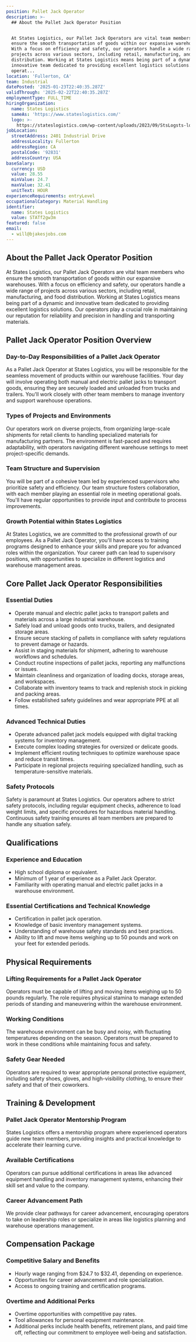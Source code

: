 ```yaml
---
position: Pallet Jack Operator
description: >-
  ## About the Pallet Jack Operator Position


  At States Logistics, our Pallet Jack Operators are vital team members who
  ensure the smooth transportation of goods within our expansive warehouses.
  With a focus on efficiency and safety, our operators handle a wide range of
  projects across various sectors, including retail, manufacturing, and food
  distribution. Working at States Logistics means being part of a dynamic and
  innovative team dedicated to providing excellent logistics solutions. Our
  operat...
location: 'Fullerton, CA'
team: Industrial
datePosted: '2025-01-23T22:40:35.287Z'
validThrough: '2025-02-22T22:40:35.287Z'
employmentType: FULL_TIME
hiringOrganization:
  name: States Logistics
  sameAs: 'https://www.stateslogistics.com/'
  logo: >-
    https://stateslogistics.com/wp-content/uploads/2023/09/StsLogsts-logo-170x170px.png
jobLocation:
  streetAddress: 2401 Industrial Drive
  addressLocality: Fullerton
  addressRegion: CA
  postalCode: '92831'
  addressCountry: USA
baseSalary:
  currency: USD
  value: 28.55
  minValue: 24.7
  maxValue: 32.41
  unitText: HOUR
experienceRequirements: entryLevel
occupationalCategory: Material Handling
identifier:
  name: States Logistics
  value: STATf2gw3m
featured: false
email:
  - will@bjakesjobs.com
---
```




## About the Pallet Jack Operator Position

At States Logistics, our Pallet Jack Operators are vital team members who ensure the smooth transportation of goods within our expansive warehouses. With a focus on efficiency and safety, our operators handle a wide range of projects across various sectors, including retail, manufacturing, and food distribution. Working at States Logistics means being part of a dynamic and innovative team dedicated to providing excellent logistics solutions. Our operators play a crucial role in maintaining our reputation for reliability and precision in handling and transporting materials.

## Pallet Jack Operator Position Overview

### Day-to-Day Responsibilities of a Pallet Jack Operator

As a Pallet Jack Operator at States Logistics, you will be responsible for the seamless movement of products within our warehouse facilities. Your day will involve operating both manual and electric pallet jacks to transport goods, ensuring they are securely loaded and unloaded from trucks and trailers. You'll work closely with other team members to manage inventory and support warehouse operations.

### Types of Projects and Environments

Our operators work on diverse projects, from organizing large-scale shipments for retail clients to handling specialized materials for manufacturing partners. The environment is fast-paced and requires adaptability, with operators navigating different warehouse settings to meet project-specific demands.

### Team Structure and Supervision

You will be part of a cohesive team led by experienced supervisors who prioritize safety and efficiency. Our team structure fosters collaboration, with each member playing an essential role in meeting operational goals. You'll have regular opportunities to provide input and contribute to process improvements.

### Growth Potential within States Logistics

At States Logistics, we are committed to the professional growth of our employees. As a Pallet Jack Operator, you'll have access to training programs designed to enhance your skills and prepare you for advanced roles within the organization. Your career path can lead to supervisory positions, with opportunities to specialize in different logistics and warehouse management areas.

## Core Pallet Jack Operator Responsibilities

### Essential Duties

- Operate manual and electric pallet jacks to transport pallets and materials across a large industrial warehouse.
- Safely load and unload goods onto trucks, trailers, and designated storage areas.
- Ensure secure stacking of pallets in compliance with safety regulations to prevent damage or hazards.
- Assist in staging materials for shipment, adhering to warehouse workflows and schedules.
- Conduct routine inspections of pallet jacks, reporting any malfunctions or issues.
- Maintain cleanliness and organization of loading docks, storage areas, and workspaces.
- Collaborate with inventory teams to track and replenish stock in picking and packing areas.
- Follow established safety guidelines and wear appropriate PPE at all times.

### Advanced Technical Duties

- Operate advanced pallet jack models equipped with digital tracking systems for inventory management.
- Execute complex loading strategies for oversized or delicate goods.
- Implement efficient routing techniques to optimize warehouse space and reduce transit times.
- Participate in regional projects requiring specialized handling, such as temperature-sensitive materials.

### Safety Protocols

Safety is paramount at States Logistics. Our operators adhere to strict safety protocols, including regular equipment checks, adherence to load weight limits, and specific procedures for hazardous material handling. Continuous safety training ensures all team members are prepared to handle any situation safely.

## Qualifications

### Experience and Education

- High school diploma or equivalent.
- Minimum of 1 year of experience as a Pallet Jack Operator.
- Familiarity with operating manual and electric pallet jacks in a warehouse environment.

### Essential Certifications and Technical Knowledge

- Certification in pallet jack operation.
- Knowledge of basic inventory management systems.
- Understanding of warehouse safety standards and best practices.
- Ability to lift and move items weighing up to 50 pounds and work on your feet for extended periods.

## Physical Requirements

### Lifting Requirements for a Pallet Jack Operator

Operators must be capable of lifting and moving items weighing up to 50 pounds regularly. The role requires physical stamina to manage extended periods of standing and maneuvering within the warehouse environment.

### Working Conditions

The warehouse environment can be busy and noisy, with fluctuating temperatures depending on the season. Operators must be prepared to work in these conditions while maintaining focus and safety.

### Safety Gear Needed

Operators are required to wear appropriate personal protective equipment, including safety shoes, gloves, and high-visibility clothing, to ensure their safety and that of their coworkers.

## Training & Development

### Pallet Jack Operator Mentorship Program

States Logistics offers a mentorship program where experienced operators guide new team members, providing insights and practical knowledge to accelerate their learning curve.

### Available Certifications

Operators can pursue additional certifications in areas like advanced equipment handling and inventory management systems, enhancing their skill set and value to the company.

### Career Advancement Path

We provide clear pathways for career advancement, encouraging operators to take on leadership roles or specialize in areas like logistics planning and warehouse operations management.

## Compensation Package

### Competitive Salary and Benefits

- Hourly wage ranging from $24.7 to $32.41, depending on experience.
- Opportunities for career advancement and role specialization.
- Access to ongoing training and certification programs.

### Overtime and Additional Perks

- Overtime opportunities with competitive pay rates.
- Tool allowances for personal equipment maintenance.
- Additional perks include health benefits, retirement plans, and paid time off, reflecting our commitment to employee well-being and satisfaction.